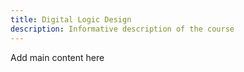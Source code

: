 ```yaml
---
title: Digital Logic Design
description: Informative description of the course
---
```


Add main content here
